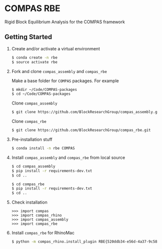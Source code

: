# COMPAS RBE

Rigid Block Equilibrium Analysis for the COMPAS framework


## Getting Started

1.  Create and/or activate a virtual environment

    ```bash
    $ conda create -n rbe
    $ source activate rbe
    ```

2.  Fork and clone `compas_assembly` and `compas_rbe`

    Make a base folder for `COMPAS` packages. For example

    ```bash
    $ mkdir ~/Code/COMPAS-packages 
    $ cd ~/Code/COMPAS-packages
    ```

    Clone `compas_assembly`

    ```bash
    $ git clone https://github.com/BlockResearchGroup/compas_assembly.git
    ```    

    Clone `compas_rbe`

    ```bash
    $ git clone https://github.com/BlockResearchGroup/compas_rbe.git
    ```    

3.  Pre-installation stuff

    ```bash
    $ conda install -n rbe COMPAS
    ```

4.  Install `compas_assembly` and `compas_rbe` from local source

    ```bash
    $ cd compas_assembly
    $ pip install -r requirements-dev.txt
    $ cd ..
    ```

    ```bash
    $ cd compas_rbe
    $ pip install -r requirements-dev.txt
    $ cd ..
    ```

7.  Check installation

    ```ipython
    >>> import compas
    >>> import compas_rhino
    >>> import compas_assembly
    >>> import compas_rbe
    ```

6.  Install `compas_rbe` for RhinoMac

    ```bash
    $ python -m compas_rhino.install_plugin RBE{520ddb34-e56d-4a37-9c58-1da10edd1d62}
    ```
